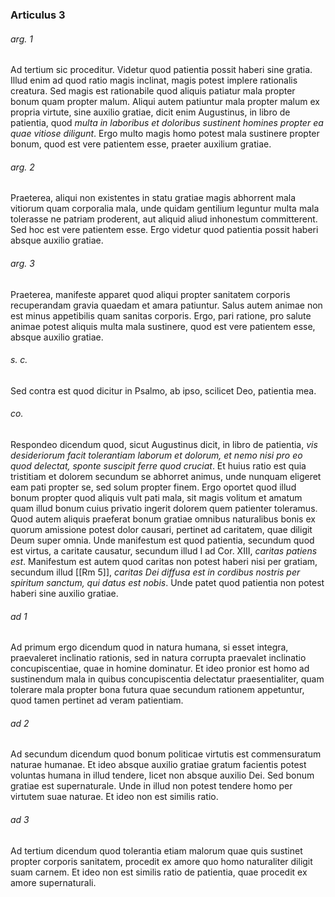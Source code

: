 ### Articulus 3

###### arg. 1
Ad tertium sic proceditur. Videtur quod patientia possit haberi sine gratia. Illud enim ad quod ratio magis inclinat, magis potest implere rationalis creatura. Sed magis est rationabile quod aliquis patiatur mala propter bonum quam propter malum. Aliqui autem patiuntur mala propter malum ex propria virtute, sine auxilio gratiae, dicit enim Augustinus, in libro de patientia, quod *multa in laboribus et doloribus sustinent homines propter ea quae vitiose diligunt*. Ergo multo magis homo potest mala sustinere propter bonum, quod est vere patientem esse, praeter auxilium gratiae.

###### arg. 2
Praeterea, aliqui non existentes in statu gratiae magis abhorrent mala vitiorum quam corporalia mala, unde quidam gentilium leguntur multa mala tolerasse ne patriam proderent, aut aliquid aliud inhonestum committerent. Sed hoc est vere patientem esse. Ergo videtur quod patientia possit haberi absque auxilio gratiae.

###### arg. 3
Praeterea, manifeste apparet quod aliqui propter sanitatem corporis recuperandam gravia quaedam et amara patiuntur. Salus autem animae non est minus appetibilis quam sanitas corporis. Ergo, pari ratione, pro salute animae potest aliquis multa mala sustinere, quod est vere patientem esse, absque auxilio gratiae.

###### s. c.
Sed contra est quod dicitur in Psalmo, ab ipso, scilicet Deo, patientia mea.

###### co.
Respondeo dicendum quod, sicut Augustinus dicit, in libro de patientia, *vis desideriorum facit tolerantiam laborum et dolorum, et nemo nisi pro eo quod delectat, sponte suscipit ferre quod cruciat*. Et huius ratio est quia tristitiam et dolorem secundum se abhorret animus, unde nunquam eligeret eam pati propter se, sed solum propter finem. Ergo oportet quod illud bonum propter quod aliquis vult pati mala, sit magis volitum et amatum quam illud bonum cuius privatio ingerit dolorem quem patienter toleramus. Quod autem aliquis praeferat bonum gratiae omnibus naturalibus bonis ex quorum amissione potest dolor causari, pertinet ad caritatem, quae diligit Deum super omnia. Unde manifestum est quod patientia, secundum quod est virtus, a caritate causatur, secundum illud I ad Cor. XIII, *caritas patiens est*. Manifestum est autem quod caritas non potest haberi nisi per gratiam, secundum illud [[Rm 5]], *caritas Dei diffusa est in cordibus nostris per spiritum sanctum, qui datus est nobis*. Unde patet quod patientia non potest haberi sine auxilio gratiae.

###### ad 1
Ad primum ergo dicendum quod in natura humana, si esset integra, praevaleret inclinatio rationis, sed in natura corrupta praevalet inclinatio concupiscentiae, quae in homine dominatur. Et ideo pronior est homo ad sustinendum mala in quibus concupiscentia delectatur praesentialiter, quam tolerare mala propter bona futura quae secundum rationem appetuntur, quod tamen pertinet ad veram patientiam.

###### ad 2
Ad secundum dicendum quod bonum politicae virtutis est commensuratum naturae humanae. Et ideo absque auxilio gratiae gratum facientis potest voluntas humana in illud tendere, licet non absque auxilio Dei. Sed bonum gratiae est supernaturale. Unde in illud non potest tendere homo per virtutem suae naturae. Et ideo non est similis ratio.

###### ad 3
Ad tertium dicendum quod tolerantia etiam malorum quae quis sustinet propter corporis sanitatem, procedit ex amore quo homo naturaliter diligit suam carnem. Et ideo non est similis ratio de patientia, quae procedit ex amore supernaturali.

